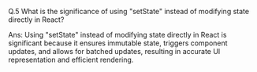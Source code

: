 Q.5 What is the significance of using "setState" instead of modifying state directly in React?

Ans: Using "setState" instead of modifying state directly in React is significant because it ensures immutable state, triggers component updates, and allows for batched updates, resulting in accurate UI representation and efficient rendering.